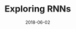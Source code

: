 ---
showcase: false
layout: post
size: 4
group: data
title: Exploring RNNs
summary: Using Recurrent Neural Networks for Stock Price Prediction and Text Generation
role: Artificial Intelligence and Machine Learning
project-url: https://akshatamohanty.github.io/udacity-ai-nanodegree/project-06-aind2-rnn/RNN_project.html
date:   2018-06-02
categories: post
type: project
image: ./images/vuicapstone.jpg
tags: 
- rnn
- lstm
- keras
- AWS
---